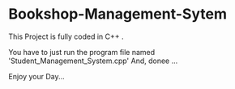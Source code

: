 # Bookshop-Management-Sytem
This Project is fully coded in C++ .

You have to just run the program file named 'Student_Management_System.cpp'
And, donee ... 

Enjoy your Day...
